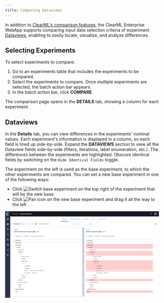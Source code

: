 ```yaml
--- 
title: Comparing Dataviews
---
```


In addition to [ClearML's comparison features](../../webapp/webapp_exp_comparing.md), the ClearML Enterprise WebApp 
supports comparing input data selection criteria of experiment [Dataviews](../dataviews.md), enabling to easily locate, visualize, and analyze differences.

## Selecting Experiments 

To select experiments to compare:
1. Go to an experiments table that includes the experiments to be compared.
1. Select the experiments to compare. Once multiple experiments are selected, the batch action bar appears.
1. In the batch action bar, click **COMPARE**. 

The comparison page opens in the **DETAILS** tab, showing a column for each experiment. 

## Dataviews

In the **Details** tab, you can view differences in the experiments' nominal values. Each experiment's information is 
displayed in a column, so each field is lined up side-by-side. Expand the **DATAVIEWS** 
section to view all the Dataview fields side-by-side (filters, iterations, label enumeration, etc.). The differences between the 
experiments are highlighted. Obscure identical fields by switching on the `Hide Identical Fields` toggle. 

The experiment on the left is used as the base experiment, to which the other experiments are compared. You can set a 
new base experiment 
in one of the following ways:
* Click <img src="/docs/latest/icons/ico-switch-base.svg" alt="Switch base experiment" className="icon size-md space-sm" /> 
on the top right of the experiment that will be the new base.
* Click <img src="/docs/latest/icons/ico-pan.svg" alt="Pan icon" className="icon size-md space-sm" /> on the new base experiment and drag it all the way to the left


![Dataview comparison](../../img/hyperdatasets/web-app/compare_dataviews.png)